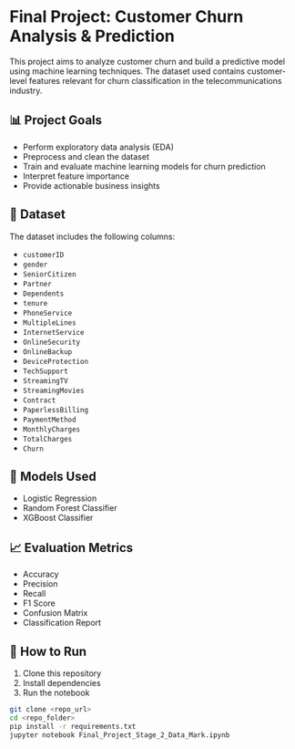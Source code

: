 # Final Project: Customer Churn Analysis & Prediction

This project aims to analyze customer churn and build a predictive model using machine learning techniques. The dataset used contains customer-level features relevant for churn classification in the telecommunications industry.

## 📊 Project Goals

- Perform exploratory data analysis (EDA)
- Preprocess and clean the dataset
- Train and evaluate machine learning models for churn prediction
- Interpret feature importance
- Provide actionable business insights

## 📁 Dataset

The dataset includes the following columns:
- `customerID`
- `gender`
- `SeniorCitizen`
- `Partner`
- `Dependents`
- `tenure`
- `PhoneService`
- `MultipleLines`
- `InternetService`
- `OnlineSecurity`
- `OnlineBackup`
- `DeviceProtection`
- `TechSupport`
- `StreamingTV`
- `StreamingMovies`
- `Contract`
- `PaperlessBilling`
- `PaymentMethod`
- `MonthlyCharges`
- `TotalCharges`
- `Churn`

## 🧪 Models Used

- Logistic Regression
- Random Forest Classifier
- XGBoost Classifier

## 📈 Evaluation Metrics

- Accuracy
- Precision
- Recall
- F1 Score
- Confusion Matrix
- Classification Report

## 🚀 How to Run

1. Clone this repository
2. Install dependencies
3. Run the notebook

```bash
git clone <repo_url>
cd <repo_folder>
pip install -r requirements.txt
jupyter notebook Final_Project_Stage_2_Data_Mark.ipynb
